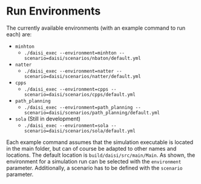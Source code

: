 # Run Environments

The currently available environments (with an example command to run each) are:

- `minhton`
    - `./daisi_exec --environment=minhton --scenario=daisi/scenarios/nbaton/default.yml`
- `natter`
    - `./daisi_exec --environment=natter --scenario=daisi/scenarios/natter/default.yml`
- `cpps`
    - `./daisi_exec --environment=cpps --scenario=daisi/scenarios/cpps/default.yml`
- `path_planning`
    - `./daisi_exec --environment=path_planning --scenario=daisi/scenarios/path_planning/default.yml`
- `sola` (Still in development)
    - `./daisi_exec --environment=sola --scenario=daisi/scenarios/sola/default.yml`

Each example command assumes that the simulation executable is located in the main folder, but can of course be adapted to other names and locations.
The default location is `build/daisi/src/main/Main`.
As shown, the environment for a simulation run can be selected with the `environment` parameter.
Additionally, a scenario has to be defined with the `scenario` parameter.
